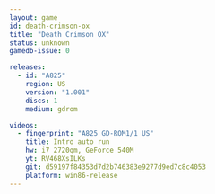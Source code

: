 ```yaml
---
layout: game
id: death-crimson-ox
title: "Death Crimson OX"
status: unknown
gamedb-issue: 0

releases:
  - id: "A825"
    region: US
    version: "1.001"
    discs: 1
    medium: gdrom

videos:
  - fingerprint: "A825 GD-ROM1/1 US"
    title: Intro auto run
    hw: i7 2720qm, GeForce 540M
    yt: RV468XsILKs
    git: d59197f84353d7d2b746383e9277d9ed7c8c4053
    platform: win86-release
---
```

